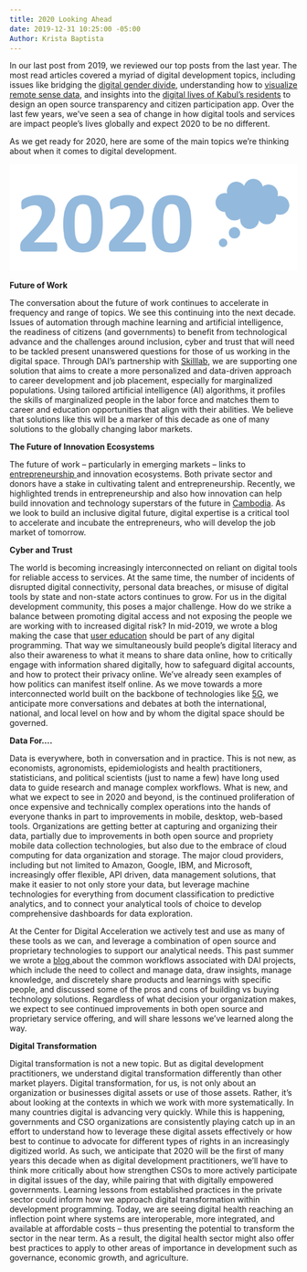 ```yaml
---
title: 2020 Looking Ahead
date: 2019-12-31 10:25:00 -05:00
Author: Krista Baptista
---
```


In our last post from 2019, we reviewed our top posts from the last year. The most read articles covered a myriad of digital development topics, including issues like bridging the [digital gender divide](https://dai-global-digital.com/lessons-learned-from-cambodia.html),   understanding how to [visualize remote sense data](https://dai-global-digital.com/visualizing-remotely-sensed-data-true-color-and-false-color.html), and insights into the [digital lives of Kabul’s residents](https://dai-global-digital.com/citizen-centered-design-and-frontier-insights-in-kabul-municipality.html) to design an open source transparency and citizen participation app. Over the last few years, we’ve seen a sea of change in how digital tools and services are impact people’s lives globally and expect 2020 to be no different.

As we get ready for 2020, here are some of the main topics we’re thinking about when it comes to digital development.

<!--more-->

![2020.png](/uploads/2020.png)

**Future of Work**

The conversation about the future of work continues to accelerate in frequency and range of topics. We see this continuing into the next decade. Issues of automation through machine learning and artificial intelligence, the readiness of citizens (and governments) to benefit from technological advance and the challenges around inclusion, cyber and trust that will need to be tackled present unanswered questions for those of us working in the digital space.  Through DAI’s partnership with [Skilllab](https://dai-global-digital.com/partnership-with-award-winning-tech-startup-skilllab.html?utm_source=related-box), we are supporting one solution that aims to create a more personalized and data-driven approach to career development and job placement, especially for marginalized populations. Using tailored artificial intelligence (AI) algorithms, it profiles the skills of marginalized people in the labor force and matches them to career and education opportunities that align with their abilities. We believe that solutions like this will be a marker of this decade as one of many solutions to the globally changing labor markets.

**The Future of Innovation Ecosystems**

The future of work – particularly in emerging markets – links to [entrepreneurship ](https://dai-global-digital.com/10-trends-changing-entrepreneurship-ecosystems.html)and innovation ecosystems.  Both private sector and donors have a stake in cultivating talent and entrepreneurship.  Recently, we highlighted trends in entrepreneurship and also how innovation can help build innovation and technology superstars of the future in [Cambodia](https://dai-global-digital.com/cambodia.html).  As we look to build an inclusive digital future, digital expertise is a critical tool to accelerate and incubate the entrepreneurs, who will develop the job market of tomorrow.

**Cyber and Trust**

The world is becoming increasingly interconnected on reliant on digital tools for reliable access to services. At the same time, the number of incidents of disrupted digital connectivity, personal data breaches, or misuse of digital tools by state and non-state actors continues to grow. For us in the digital development community, this poses a major challenge. How do we strike a balance between promoting digital access and not exposing the people we are working with to increased digital risk? In mid-2019, we wrote a blog making the case that [user education](https://dai-global-digital.com/the-missing-digital-principle-educate-the-user.html) should be part of any digital programming. That way we simultaneously build people’s digital literacy and also their awareness to what it means to share data online, how to critically engage with information shared digitally, how to safeguard digital accounts, and how to protect their privacy online. We’ve already seen examples of how politics can manifest itself online. As we move towards a more interconnected world built on the backbone of technologies like [5G](https://dai-global-digital.com/what-makes-this-wireless-technology-5g-different-than-all-other-wireless-technologies.html), we anticipate more conversations and debates at both the international, national, and local level on how and by whom the digital space should be governed.

**Data For….**

Data is everywhere, both in conversation and in practice. This is not new, as economists, agronomists, epidemiologists and health practitioners, statisticians, and political scientists (just to name a few) have long used data to guide research and manage complex workflows. What is new, and what we expect to see in 2020 and beyond, is the continued proliferation of once expensive and technically complex operations into the hands of everyone thanks in part to improvements in mobile, desktop, web-based tools. Organizations are getting better at capturing and organizing their data, partially due to improvements in both open source and propriety mobile data collection technologies, but also due to the embrace of cloud computing for data organization and storage. The major cloud providers, including but not limited to Amazon, Google, IBM, and Microsoft, increasingly offer flexible, API driven, data management solutions, that make it easier to not only store your data, but leverage machine technologies for everything from document classification to predictive analytics, and to connect your analytical tools of choice to develop comprehensive dashboards for data exploration.

At the Center for Digital Acceleration we actively test and use as many of these tools as we can, and leverage a combination of open source and proprietary technologies to support our analytical needs. This past summer we wrote a [blog ](https://dai-global-digital.com/open-source-vs-proprietary-data-management-stack-which-one-is-right-for-your-team.html)about the common workflows associated with DAI projects, which include the need to collect and manage data, draw insights, manage knowledge, and discretely share products and learnings with specific people, and discussed some of the pros and cons of building vs buying technology solutions. Regardless of what decision your organization makes, we expect to see continued improvements in both open source and proprietary service offering, and will share lessons we’ve learned along the way.

**Digital Transformation**

Digital transformation is not a new topic. But as digital development practitioners, we understand digital transformation differently than other market players. Digital transformation, for us, is not only about an organization or businesses digital assets or use of those assets. Rather, it’s about looking at the contexts in which we work with more systematically. In many countries digital is advancing very quickly. While this is happening, governments and CSO organizations are consistently playing catch up in an effort to understand how to leverage these digital assets effectively or how best to continue to advocate for different types of rights in an increasingly digitized world. As such, we anticipate that 2020 will be the first of many years this decade when as digital development practitioners, we’ll have to think more critically about how strengthen CSOs to more actively participate in digital issues of the day, while pairing that with digitally empowered governments. Learning lessons from established practices in the private sector could inform how we approach digital transformation within development programming. Today, we are seeing digital health reaching an inflection point where systems are interoperable, more integrated, and available at affordable costs – thus presenting the potential to transform the sector in the near term. As a result, the digital health sector might also offer best practices to apply to other areas of importance in development such as governance, economic growth, and agriculture.